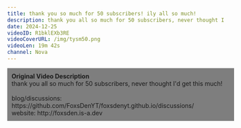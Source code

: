 ```yaml
---
title: thank you so much for 50 subscribers! ily all so much!
description: thank you all so much for 50 subscribers, never thought I'd get this much!
date: 2024-12-25
videoID: R1bklEXb3RE
videoCoverURL: /img/tysm50.png
videoLen: 19m 42s
channel: Nova
--- 
```


<div style="background:rgba(0,0,0,0.5); width:100%; padding:10px;">
    <b>Original Video Description</b><br>
    thank you all so much for 50 subscribers, never thought I'd get this much!<br>
    <br>
    blog/discussions: https://github.com/FoxsDenYT/foxsdenyt.github.io/discussions/<br>
    website: http://foxsden.is-a.dev
</div>